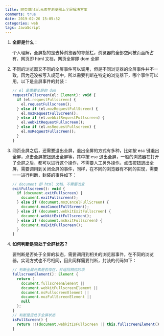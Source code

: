 ```yaml
---
title: 网页或html元素在浏览器上全屏解决方案
comments: true
date: 2019-02-20 15:05:52
categories: web
tags: JavaScript
---
```


1. **全屏是什么**：

   个人理解，全屏指的是去掉浏览器的导航栏，浏览器的全部空间被页面所占有，网页即 html 文档，网页全屏即 dom 全屏

2. 不同的浏览器又不同的全屏事件可以调用，但是不同浏览器的全屏事件并不一致，因为还没被写入规范中，所以需要判断在特定的浏览器下，哪个事件可以用，以下是全屏事件的封装：

   ```js
   // el 是需要全屏的 dom
   requestFullscreen(el: Element): void {
     if (el.requestFullscreen) {
       el.requestFullscreen();
     } else if (el.mozRequestFullScreen) {
       el.mozRequestFullScreen();
     } else if (el.webkitRequestFullscreen) {
       el.webkitRequestFullscreen();
     } else if (el.msRequestFullscreen) {
       el.msRequestFullscreen();
     }
   }
   ```

3. 网页全屏之后，还需要退出全屏，退出全屏的方式有多种，比如按 esc 键退出全屏，点击全屏按钮退出全屏等，其中按 esc 退出全屏，一般的浏览器在打开了全屏之后，都可以进行这个操作，不需要人工另外操作。点击按钮退出全屏，需要调用到关闭全屏的事件，同样，在不同的浏览器有不同的实现，需要一一进行判断，封装的事件如下：

   ```js
   // document 即 html 文档，不需要改变
   exitFullscreen(): void {
     if (document.exitFullscreen) {
       document.exitFullscreen();
     } else if (document.mozCancelFullScreen) {
       document.mozCancelFullScreen();
     } else if (document.webkitExitFullscreen) {
       document.webkitExitFullscreen();
     } else if (document.msExitFullscreen) {
       document.msExitFullscreen();
     }
   }
   ```

4. **如何判断是否处于全屏状态？**

   要判断是否处于全屏的状态，需要调用到相关的浏览器事件，在不同的浏览器，实现方式也不尽相同，因此同样需要判断，封装的代码如下：

   ```js
   // 判断全屏元素是否存在，并返回相应的项
   fullscreenElement(): Element {
     return (
       document.fullscreenElement ||
       document.webkitFullscreenElement ||
       document.msFullscreenElement ||
       document.mozFullScreenElement ||
       null
     );
   }
   // 判断是否处于全屏状态
   isFullScreen() {
     return !!(document.webkitIsFullScreen || this.fullscreenElement());
   }
   ```
